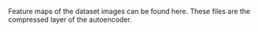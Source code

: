 Feature maps of the dataset images  can be found here. These files are the compressed layer of the autoencoder.